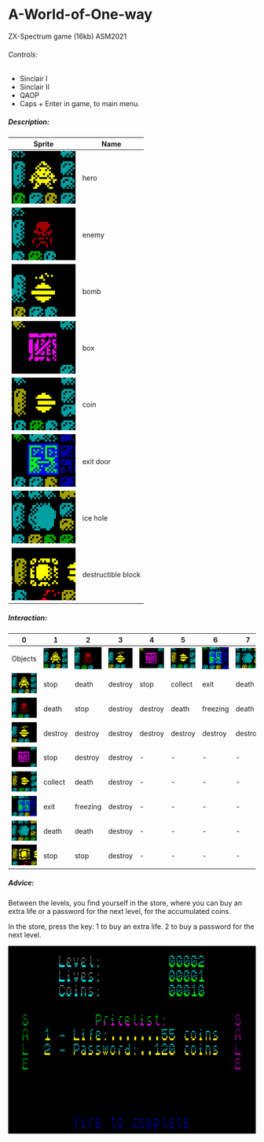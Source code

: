 # A-World-of-One-way
 ZX-Spectrum game (16kb) ASM2021

 ###### Controls:
 * Sinclair I
 * Sinclair II
 * QAOP
 * Caps + Enter in game, to main menu.

 ##### Description:

Sprite | Name
------------ | -------------
![GitHub Logo](/sprites/gif/hero.gif) | hero
![GitHub Logo](/sprites/gif/enemy.gif) | enemy
![GitHub Logo](/sprites/gif/bomb.gif) | bomb
![GitHub Logo](/sprites/gif/box.gif) | box
![GitHub Logo](/sprites/gif/coin.gif) | coin
![GitHub Logo](/sprites/gif/exit.gif) | exit door
![GitHub Logo](/sprites/gif/iceHole.gif) | ice hole
![GitHub Logo](/sprites/gif/destroyableBlock.gif) | destructible block

 ##### Interaction:

0 | 1 | 2 | 3 | 4 | 5 | 6 | 7 | 8
------------ | ------------- | ------------- | ------------- | ------------- | ------------- | ------------- | ------------- | -------------
 Objects | ![GitHub Logo](/sprites/gif/hero.gif) | ![GitHub Logo](/sprites/gif/enemy.gif) | ![GitHub Logo](/sprites/gif/bomb.gif) | ![GitHub Logo](/sprites/gif/box.gif) |![GitHub Logo](/sprites/gif/coin.gif) | ![GitHub Logo](/sprites/gif/exit.gif) | ![GitHub Logo](/sprites/gif/iceHole.gif) | ![GitHub Logo](/sprites/gif/destroyableBlock.gif) 
![GitHub Logo](/sprites/gif/hero.gif) | stop | death | destroy | stop | collect | exit | death | stop 
![GitHub Logo](/sprites/gif/enemy.gif) | death | stop | destroy | destroy | death | freezing | death | stop
![GitHub Logo](/sprites/gif/bomb.gif) | destroy | destroy | destroy | destroy | destroy | destroy | destroy | destroy
![GitHub Logo](/sprites/gif/box.gif) | stop | destroy | destroy | - | - | - | - | -
![GitHub Logo](/sprites/gif/coin.gif) | collect | death | destroy | - | - | - | - | - 
![GitHub Logo](/sprites/gif/exit.gif) | exit | freezing | destroy | - | - | - | - | - 
![GitHub Logo](/sprites/gif/iceHole.gif) | death | death | destroy | - | - | - | - | - 
![GitHub Logo](/sprites/gif/destroyableBlock.gif) | stop | stop | destroy | - | - | - | - | - 


 ##### Advice:
 Between the levels, you find yourself in the store, 
 where you can buy an extra life or a password for the next level, 
 for the accumulated coins.

  In the store, press the key:
         1 to buy an extra life.
         2 to buy a password for the next level.

![GitHub Logo](/other/shop.gif)

